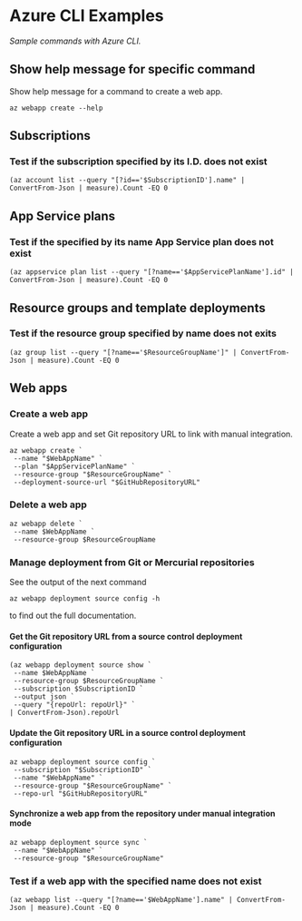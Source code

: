 # Azure CLI Examples

_Sample commands with Azure CLI._

## Show help message for specific command

Show help message for a command to create a web app.

```pwsh
az webapp create --help
```

## Subscriptions

### Test if the subscription specified by its I.D. does not exist

```pwsh
(az account list --query "[?id=='$SubscriptionID'].name" | ConvertFrom-Json | measure).Count -EQ 0
```

## App Service plans

### Test if the specified by its name App Service plan does not exist

```pwsh
(az appservice plan list --query "[?name=='$AppServicePlanName'].id" | ConvertFrom-Json | measure).Count -EQ 0
```

## Resource groups and template deployments

### Test if the resource group specified by name does not exits

```pwsh
(az group list --query "[?name=='$ResourceGroupName']" | ConvertFrom-Json | measure).Count -EQ 0
```

## Web apps

### Create a web app

Create a web app and set Git repository URL to link with manual integration.

```pwsh
az webapp create `
 --name "$WebAppName" `
 --plan "$AppServicePlanName" `
 --resource-group "$ResourceGroupName" `
 --deployment-source-url "$GitHubRepositoryURL"
```

### Delete a web app

```pwsh
az webapp delete `
 --name $WebAppName `
 --resource-group $ResourceGroupName
```
  
### Manage deployment from Git or Mercurial repositories

See the output of the next command

```pwsh
az webapp deployment source config -h
```

to find out the full documentation.
  
#### Get the Git repository URL from a source control deployment configuration
  
  ```pwsh
  (az webapp deployment source show `
   --name $WebAppName `
   --resource-group $ResourceGroupName `
   --subscription $SubscriptionID `
   --output json `
   --query "{repoUrl: repoUrl}" `
  | ConvertFrom-Json).repoUrl
  ```

#### Update the Git repository URL in a source control deployment configuration

```pwsh
az webapp deployment source config `
 --subscription "$SubscriptionID" `
 --name "$WebAppName" `
 --resource-group "$ResourceGroupName" `
 --repo-url "$GitHubRepositoryURL"
```

#### Synchronize a web app from the repository under manual integration mode

```pwsh
az webapp deployment source sync `
 --name "$WebAppName" `
 --resource-group "$ResourceGroupName"
```

### Test if a web app with the specified name does not exist

```pwsh
(az webapp list --query "[?name=='$WebAppName'].name" | ConvertFrom-Json | measure).Count -EQ 0
```

